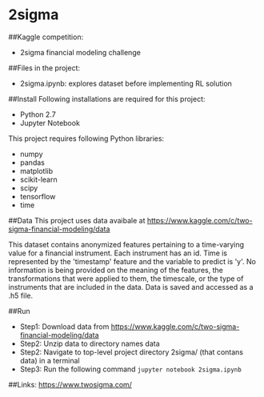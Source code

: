 # 2sigma

##Kaggle competition: 
-   2sigma financial modeling challenge

##Files in the project:
-   2sigma.ipynb: explores dataset before implementing RL solution

##Install
Following installations are required for this project:
-   Python 2.7
-   Jupyter Notebook

This project requires following Python libraries:
-   numpy
-   pandas
-   matplotlib
-   scikit-learn
-   scipy
-   tensorflow
-   time

##Data
This project uses data avaibale at https://www.kaggle.com/c/two-sigma-financial-modeling/data

This dataset contains anonymized features pertaining to a time-varying value for a financial instrument. Each instrument has an id. Time is represented by the 'timestamp' feature and the variable to predict is 'y'. No information is being provided on the meaning of the features, the transformations that were applied to them, the timescale, or the type of instruments that are included in the data. Data is saved and accessed as a .h5 file. 

##Run
-   Step1: Download data from https://www.kaggle.com/c/two-sigma-financial-modeling/data
-   Step2: Unzip data to directory names data
-   Step2: Navigate to top-level project directory 2sigma/ (that contans data) in a terminal
-   Step3: Run the following command ```jupyter notebook 2sigma.ipynb```

##Links:
https://www.twosigma.com/

